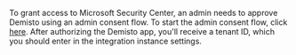 To grant access to Microsoft Security Center, an admin needs to approve Demisto using an admin consent flow. To start the admin consent flow, click [here](https://demistobot.demisto.com/azuresc-sub).
  After authorizing the Demisto app, you'll receive a tenant ID, which you should enter in the integration instance settings.